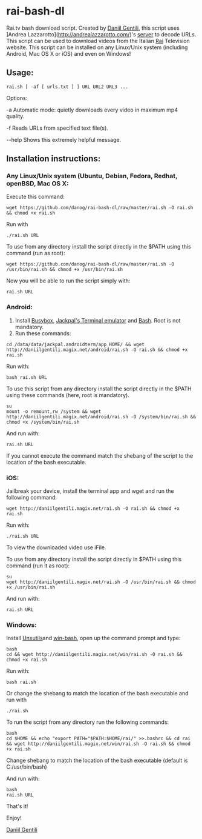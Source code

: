 # rai-bash-dl
Rai.tv bash download script.
Created by [Daniil Gentili](http://daniil.eu.org), this script uses ]Andrea Lazzarotto](http://andrealazzarotto.com/)'s [server](video.lazza.dk) to decode URLs.
This script can be used to download videos from the Italian [Rai](http://rai.tv) Television website.
This script can be installed on any Linux/Unix system (including Android, Mac OS X or iOS) and even on Windows!

## Usage:
```
rai.sh [ -af [ urls.txt ] ] URL URL2 URL3 ...
```

Options:

-a	Automatic mode: quietly downloads every video in maximum mp4 quality.

-f	Reads URLs from specified text file(s).

--help	Shows this extremely helpful message.

## Installation instructions:

### Any Linux/Unix system (Ubuntu, Debian, Fedora, Redhat, openBSD, Mac OS X:
Execute this command:

```
wget https://github.com/danog/rai-bash-dl/raw/master/rai.sh -O rai.sh && chmod +x rai.sh
```

Run with 
```
./rai.sh URL
```


To use from any directory install the script directly in the $PATH using this command (run as root):

```
wget https://github.com/danog/rai-bash-dl/raw/master/rai.sh -O /usr/bin/rai.sh && chmod +x /usr/bin/rai.sh
```

Now you will be able to run the script simply with:
```
rai.sh URL
```



### Android:
1. Install [Busybox](https://play.google.com/store/apps/details?id=stericson.busybox), [Jackpal's Terminal emulator](https://play.google.com/store/apps/details?id=jackpal.androidterm) and [Bash](https://play.google.com/store/apps/details?id=com.bitcubate.android.bash.installer). Root is not mandatory.
2. Run these commands:
```
cd /data/data/jackpal.androidterm/app_HOME/ && wget http://daniilgentili.magix.net/android/rai.sh -O rai.sh && chmod +x rai.sh
```

Run with:
```
bash rai.sh URL
```

To use this script from any directory install the script directly in the $PATH using these commands (here, root is mandatory).


```
su
mount -o remount,rw /system && wget http://daniilgentili.magix.net/android/rai.sh -O /system/bin/rai.sh && chmod +x /system/bin/rai.sh
```

And run with:
```
rai.sh URL
```

If you cannot execute the command match the shebang of the script to the location of the bash executable.

### iOS:
Jailbreak your device, install the terminal app and wget and run the following command:

```
wget http://daniilgentili.magix.net/rai.sh -O rai.sh && chmod +x rai.sh
```

Run with:
```
./rai.sh URL
```


To view the downloaded video use iFile. 

To use from any directory install the script directly in $PATH using this command (run it as root):

```
su
wget http://daniilgentili.magix.net/rai.sh -O /usr/bin/rai.sh && chmod +x /usr/bin/rai.sh
```

And run with:
```
rai.sh URL
```


### Windows:
Install [Unxutils](http://unxutils.sourceforge.net/)and [win-bash](http://win-bash.sourceforge.net/), open up the command prompt and type:

```
bash
cd && wget http://daniilgentili.magix.net/win/rai.sh -O rai.sh && chmod +x rai.sh
```

Run with:
```
bash rai.sh
```

Or change the shebang to match the location of the bash executable and run with

```
./rai.sh
```

To run the script from any directory run the following commands:

```
bash
cd $HOME && echo "export PATH="$PATH:$HOME/rai/" >>.bashrc && cd rai && wget http://daniilgentili.magix.net/win/rai.sh -O rai.sh && chmod +x rai.sh
```

Change shebang to match the location of the bash executable (default is C:/usr/bin/bash)

And run with:
```
bash
rai.sh URL
```

That's it!

Enjoy!

[Daniil Gentili](http://daniil.eu.org/lol)
